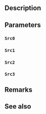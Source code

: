 ## Description

## Parameters

### `Src0`

### `Src1`

### `Src2`

### `Src3`

## Remarks

## See also